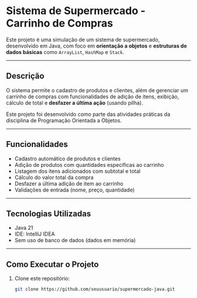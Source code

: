 # Sistema de Supermercado - Carrinho de Compras 

Este projeto é uma simulação de um sistema de supermercado, desenvolvido em Java, com foco em **orientação a objetos** e **estruturas de dados básicas** como `ArrayList`, `HashMap` e `Stack`.

---

## Descrição

O sistema permite o cadastro de produtos e clientes, além de gerenciar um carrinho de compras com funcionalidades de adição de itens, exibição, cálculo de total e **desfazer a última ação** (usando pilha).

Este projeto foi desenvolvido como parte das atividades práticas da disciplina de Programação Orientada a Objetos.

---

## Funcionalidades

- Cadastro automático de produtos e clientes
- Adição de produtos com quantidades específicas ao carrinho
- Listagem dos itens adicionados com subtotal e total
- Cálculo do valor total da compra
- Desfazer a última adição de item ao carrinho
- Validações de entrada (nome, preço, quantidade)

---

## Tecnologias Utilizadas

- Java 21
- IDE: IntelliJ IDEA 
- Sem uso de banco de dados (dados em memória)

---

## Como Executar o Projeto

1. Clone este repositório:
   ```bash
   git clone https://github.com/seuusuario/supermercado-java.git
